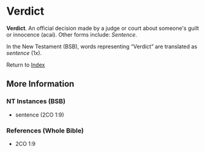 # Verdict
**Verdict**. 
An official decision made by a judge or court about someone's guilt or innocence (acai). 
Other forms include: 
*Sentence*. 




In the New Testament (BSB), words representing “Verdict” are translated as 
*sentence* (1x). 


Return to [Index](00-Index.md)

## More Information

### NT Instances (BSB)

* sentence (2CO 1:9)



### References (Whole Bible)

* 2CO 1:9



